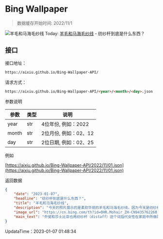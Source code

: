 # Bing Wallpaper

> 数据缓存开始时间: 2022/11/1

![羊毛和马海毛纱线](https://cn.bing.com/th?id=OHR.Mohair_ZH-CN9435762268_1920x1080.jpg&rf=LaDigue_1920x1080.jpg)
Today: [羊毛和马海毛纱线](https://cn.bing.com/th?id=OHR.Mohair_ZH-CN9435762268_1920x1080.jpg&rf=LaDigue_1920x1080.jpg) - 纺纱杆到底是什么东西？

## 接口

接口地址：

```html
https://aixiu.github.io/Bing-Wallpaper-API/
```

请求方式：

```html
https://aixiu.github.io/Bing-Wallpaper-API/<year>/<month>/<day>.json
```

参数说明

| 参数 | 类型 | 说明 |
| - | - | - |
| year | str | 4位年份, 例如：2022 |
| month | str | 2位月份, 例如：02、12 |
| day | str | 2位日期, 例如：02、25 |

例如

[https://aixiu.github.io/Bing-Wallpaper-API/2022/11/01.json](https://aixiu.github.io/Bing-Wallpaper-API/2022/11/01.json)

返回数据

```json
{
    "date": "2023-01-07",
    "headline": "纺纱杆到底是什么东西？",
    "title": "羊毛和马海毛纱线",
    "description": "今天的照片展示的是柔软华丽的羊毛和马海毛纱线，因为今天是纺纱杆节（Distaff Day），一个可以追溯到中世纪的节日。但说实话，这个节日或许并不值得庆祝，因为今天是圣诞节后的第13天，过了12天摆脱繁重家务的幸福日子后，女性们要在今天重新开始纺纱工作。",
    "image_url": "https://cn.bing.com/th?id=OHR.Mohair_ZH-CN9435762268_1920x1080.jpg&rf=LaDigue_1920x1080.jpg",
    "main_text": "乔叟和莎士比亚也用纺纱杆（distaff）这个词指代女性在家庭中所做的工作，类似于中文的“女红”。"
}
```

UpdataTime：2023-01-07 01:48:34
